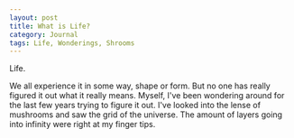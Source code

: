 ```yaml
---
layout: post
title: What is Life?
category: Journal
tags: Life, Wonderings, Shrooms
---
```

Life.

We all experience it in some way, shape or form. But no one has really figured it out what it really means. Myself, I've been wondering around for the last few years trying to figure it out. I've looked into the lense of mushrooms and saw the grid of the universe. The amount of layers going into infinity were right at my finger tips.
